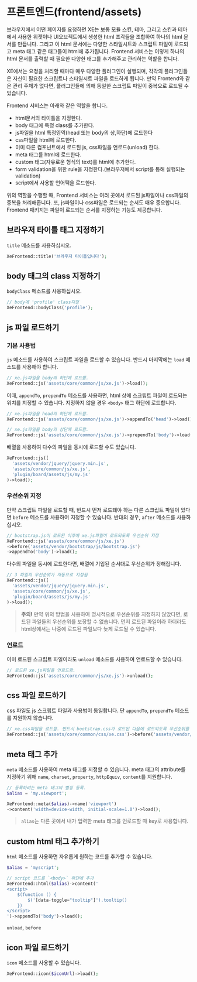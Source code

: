# 프론트엔드\(frontend/assets\)

브라우저에서 어떤 페이지를 요청하면 XE는 보통 모듈 스킨, 테마, 그리고 스킨과 테마에서 사용한 위젯이나 UI오브젝트에서 생성한 html 조각들을 조합하여 하나의 html 문서를 만듭니다. 그리고 이 html 문서에는 다양한 스타일시트와 스크립트 파일이 로드되고 meta 태그 같은 태그들이 html에 추가됩니다. Frontend 서비스는 이렇게 하나의 html 문서를 출력할 때 필요한 다양한 태그를 추가해주고 관리하는 역할을 합니다.

XE에서는 요청을 처리할 때마다 매우 다양한 플러그인이 실행되며, 각각의 플러그인들은 자신이 필요한 스크립트나 스타일시트 파일을 로드하게 됩니다. 만약 Frontend와 같은 관리 주체가 없다면, 플러그인들에 의해 동일한 스크립트 파일이 중복으로 로드될 수 있습니다.

Frontend 서비스는 아래와 같은 역할을 합니다.

* html문서의 타이틀을 지정한다.
* body 태그에 특정 class를 추가한다.
* js파일을 html 특정영역\(head 또는 body의 상,하단\)에 로드한다
* css파일을 html에 로드한다.
* 이미 다른 컴포넌트에서 로드된 js, css파일을 언로드\(unload\) 한다.
* meta 태그를 html에 로드한다.
* custom 태그\(자유로운 형식의 text\)를 html에 추가한다.
* form validation을 위한 rule을 지정한다.\(브라우저에서 script를 통해 실행되는 validation\)
* script에서 사용할 언어팩을 로드한다.

위의 역할을 수행할 때, Frontend 서비스는 여러 곳에서 로드된 js파일이나 css파일의 중복을 처리해줍니다. 또, js파일이나 css파일은 로드되는 순서도 매우 중요합니다. Frontend 패키지는 파일이 로드되는 순서를 지정하는 기능도 제공합니다.

## 브라우저 타이틀 태그 지정하기

`title` 메소드를 사용하십시오.

```php
XeFrontend::title('브라우저 타이틀입니다');
```

## body 태그의 class 지정하기

`bodyClass` 메소드를 사용하십시오.

```php
// body에 'profile' class지정
XeFrontend::bodyClass('profile');
```

## js 파일 로드하기

### 기본 사용법

`js` 메소드를 사용하여 스크립트 파일을 로드할 수 있습니다. 반드시 마지막에는 `load` 메소드를 사용해야 합니다.

```php
// xe.js파일을 body의 하단에 로드함.
XeFrontend::js('assets/core/common/js/xe.js')->load();
```

이때, `appendTo`, `prependTo` 메소드를 사용하면, html 상에 스크립트 파일이 로드되는 위치를 지정할 수 있습니다. 지정하지 않을 경우 `<body>` 태그 하단에 로드합니다.

```php
// xe.js파일을 head의 하단에 로드함.
XeFrontend::js('assets/core/common/js/xe.js')->appendTo('head')->load();

// xe.js파일을 body의 상단에 로드함.
XeFrontend::js('assets/core/common/js/xe.js')->prependTo('body')->load();
```

배열을 사용하여 다수의 파일을 동시에 로드할 수도 있습니다.

```php
XeFrontend::js([
  'assets/vendor/jquery/jquery.min.js',
  'assets/core/common/js/xe.js',
  'plugin/board/assets/js/my.js'
)->load();
```

### 우선순위 지정

만약 스크립트 파일을 로드할 때, 반드시 먼저 로드돼야 하는 다른 스크립트 파일이 있다면 `before` 메소드를 사용하여 지정할 수 있습니다. 반대의 경우, `after` 메소드를 사용하십시오.

```php
// bootstrap.js이 로드된 이후에 xe.js파일이 로드되도록 우선순위 지정
XeFrontend::js('assets/core/common/js/xe.js')
->before('assets/vendor/bootstrap/js/bootstrap.js')
->appendTo('body')->load();
```

다수의 파일을 동시에 로드한다면, 배열에 기입된 순서대로 우선순위가 정해집니다.

```php
// 3 파일의 우선순위가 자동으로 지정됨
XeFrontend::js([
  'assets/vendor/jquery/jquery.min.js',
  'assets/core/common/js/xe.js',
  'plugin/board/assets/js/my.js'
)->load();
```

> **주의!** 만약 위의 방법을 사용하여 명시적으로 우선순위를 지정하지 않았다면, 로드된 파일들의 우선순위를 보장할 수 없습니다. 먼저 로드된 파일이라 하더라도 html상에서는 나중에 로드된 파일보다 늦게 로드될 수 있습니다.

### 언로드

이미 로드된 스크립트 파일이라도 `unload` 메소드를 사용하여 언로드할 수 있습니다.

```php
// 로드된 xe.js파일을 언로드함.
XeFrontend::js('assets/core/common/js/xe.js')->unload();
```

## css 파일 로드하기

css 파일도 js 스크립트 파일과 사용법이 동일합니다. 단 `appendTo`, `prependTo` 메소드를 지원하지 않습니다.

```php
// xe.css파일을 로드함. 반드시 bootstrap.css가 로드된 다음에 로드되도록 우선순위를 지정
XeFrontend::js('assets/core/common/css/xe.css')->before('assets/vendor/bootstrap.css')->load();
```

## meta 태그 추가

`meta` 메소드를 사용하여 meta 태그를 지정할 수 있습니다. meta 태그의 attribute를 지정하기 위해 `name`, `charset`, `property`, `httpEquiv`, `content`를 지원합니다.

```php
// 등록하려는 meta 태그의 별칭 등록.
$alias = 'my.viewport';

XeFrontend::meta($alias)->name('viewport')
->content('width=device-width, initial-scale=1.0')->load();
```

> `alias`는 다른 곳에서 내가 입력한 meta 태그를 언로드할 때 key로 사용합니다.

## custom html 태그 추가하기

`html` 메소드를 사용하면 자유롭게 원하는 코드를 추가할 수 있습니다.

```php
$alias = 'myscript';

// script 코드를 `<body>` 하단에 추가
XeFrontend::html($alias)->content('
<script>
    $(function () {
        $('[data-toggle="tooltip"]').tooltip()
    })
</script>
')->appendTo('body')->load();
```

`unload`, `before`

## icon 파일 로드하기

`icon` 메소드를 사용할 수 있습니다.

```php
XeFrontend::icon($iconUrl)->load();
```

